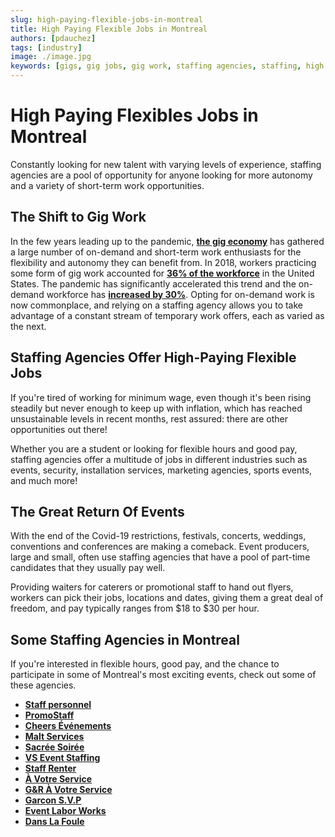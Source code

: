 ```yaml
---
slug: high-paying-flexible-jobs-in-montreal
title: High Paying Flexible Jobs in Montreal
authors: [pdauchez]
tags: [industry]
image: ./image.jpg
keywords: [gigs, gig jobs, gig work, staffing agencies, staffing, high pay]
---
```


# High Paying Flexibles Jobs in Montreal

Constantly looking for new talent with varying levels of experience, staffing agencies are a pool of opportunity for anyone looking for more autonomy and a variety of short-term work opportunities.

<!--truncate-->

## The Shift to Gig Work
In the few years leading up to the pandemic, [**the gig economy**](9https://help.workstaff.app/blog/the-gigification-of-work/) has gathered a large number of on-demand and short-term work enthusiasts for the flexibility and autonomy they can benefit from. In 2018, workers practicing some form of gig work accounted for [**36% of the workforce**](https://www.gallup.com/workplace/240929/workplace-leaders-learn-real-gig-economy.aspx) in the United States. The pandemic has significantly accelerated this trend and the on-demand workforce has [**increased by 30%**](https://www.forbes.com/sites/serenitygibbons/2022/07/21/3-reasons-businesses-are-tapping-into-the-gig-economy/?sh=1b17902a101c). Opting for on-demand work is now commonplace, and relying on a staffing agency allows you to take advantage of a constant stream of temporary work offers, each as varied as the next.


## Staffing Agencies Offer High-Paying Flexible Jobs

If you're tired of working for minimum wage, even though it's been rising steadily but never enough to keep up with inflation, which has reached unsustainable levels in recent months, rest assured: there are other opportunities out there!

Whether you are a student or looking for flexible hours and good pay, staffing agencies offer a multitude of jobs in different industries such as events, security, installation services, marketing agencies, sports events, and much more!

## The Great Return Of Events
With the end of the Covid-19 restrictions, festivals, concerts, weddings, conventions and conferences are making a comeback. Event producers, large and small, often use staffing agencies that have a pool of part-time candidates that they usually pay well.

Providing waiters for caterers or promotional staff to hand out flyers, workers can pick their jobs, locations and dates, giving them a great deal of freedom, and pay typically ranges from $18 to $30 per hour.



## Some Staffing Agencies in Montreal
If you're interested in flexible hours, good pay, and the chance to participate in some of Montreal's most exciting events, check out some of these agencies.

- [**Staff personnel**](https://staffpersonnel.com/indexen)
- [**PromoStaff**](http://www.promostaffxm.com/)
- [**Cheers Événements**](https://www.cheersevenements.com)
- [**Malt Services**](mailto:recrutement@maltservices.com)
- [**Sacrée Soirée**](https://sacreesoiree.com/en/)
- [**VS Event Staffing**](https://www.vsevents.ca/)
- [**Staff Renter**](https://www.staffrenter.com/en/)
- [**À Votre Service**](https://agenceavotreservice.com/)
- [**G&R À Votre Service**](http://gravotreservice.com/)
- [**Garcon S.V.P**](http://www.garconsvp.com/En/index_en.html)
- [**Event Labor Works**](https://www.eventlaborworks.com/welcome/)
- [**Dans La Foule**](http://danslafoule.ca/)
